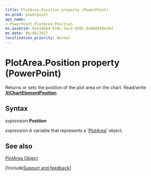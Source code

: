 ```yaml
---
title: PlotArea.Position property (PowerPoint)
ms.prod: powerpoint
api_name:
- PowerPoint.PlotArea.Position
ms.assetid: 91a145b4-928c-5ec2-d50c-8e860458e2bd
ms.date: 06/08/2017
localization_priority: Normal
---
```



# PlotArea.Position property (PowerPoint)

Returns or sets the position of the plot area on the chart. Read/write  **[XlChartElementPosition](PowerPoint.XlChartElementPosition.md)**.


## Syntax

_expression_.**Position**

_expression_ A variable that represents a '[PlotArea](PowerPoint.PlotArea.md)' object.


## See also


[PlotArea Object](PowerPoint.PlotArea.md)

[!include[Support and feedback](~/includes/feedback-boilerplate.md)]